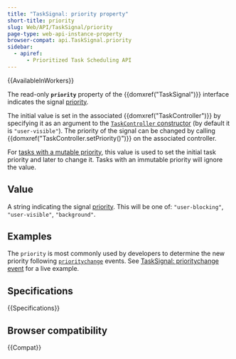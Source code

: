 ```yaml
---
title: "TaskSignal: priority property"
short-title: priority
slug: Web/API/TaskSignal/priority
page-type: web-api-instance-property
browser-compat: api.TaskSignal.priority
sidebar:
  - apiref:
      - Prioritized Task Scheduling API
---
```


{{AvailableInWorkers}}

The read-only **`priority`** property of the {{domxref("TaskSignal")}} interface indicates the signal [priority](/en-US/docs/Web/API/Prioritized_Task_Scheduling_API#task_priorities).

The initial value is set in the associated {{domxref("TaskController")}} by specifying it as an argument to the [`TaskController` constructor](/en-US/docs/Web/API/TaskController/TaskController) (by default it is `"user-visible"`).
The priority of the signal can be changed by calling {{domxref("TaskController.setPriority()")}} on the associated controller.

For [tasks with a mutable priority](/en-US/docs/Web/API/Prioritized_Task_Scheduling_API#mutable_and_immutable_task_priority), this value is used to set the initial task priority and later to change it.
Tasks with an immutable priority will ignore the value.

## Value

A string indicating the signal [priority](/en-US/docs/Web/API/Prioritized_Task_Scheduling_API#task_priorities).
This will be one of: `"user-blocking"`, `"user-visible"`, `"background"`.

## Examples

The `priority` is most commonly used by developers to determine the new priority following [`prioritychange`](/en-US/docs/Web/API/TaskSignal/prioritychange_event) events.
See [TaskSignal: prioritychange event](/en-US/docs/Web/API/TaskSignal/prioritychange_event#examples) for a live example.

## Specifications

{{Specifications}}

## Browser compatibility

{{Compat}}
